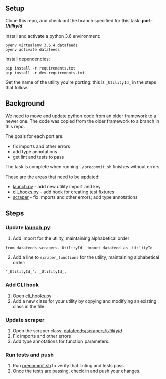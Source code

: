 ## Setup

Clone this repo, and check out the branch specified for this task: **port-_UtilityId_**

Install and activate a python 3.6 environment:

```
pyenv virtualenv 3.6.4 datafeeds
pyenv activate datafeeds
```

Install dependencies:

```
pip install -r requirements.txt
pip install -r dev-requirements.txt
```

Get the name of the utility you're porting: this is `_UtilityId_` in the steps that follow.

## Background

We need to move and update python code from an older framework to a newer one.
The code was copied from the older framework to a branch in this repo.

The goals for each port are:

  - fix imports and other errors
  - add type annotations
  - get lint and tests to pass

The task is complete when running `./precommit.sh` finishes without errors.

These are the areas that need to be updated:

  - [launch.py](../launch.py) - add new utility import and key
  - [cli_hooks.py](../datafeeds/urjanet/scripts/cli_hooks.py) - add hook for creating test fixtures
  - [scraper](../datafeeds/scrapers) - fix imports and other errors; add type annotations

## Steps

### Update [launch.py](../launch.py):

1. Add import for the utility, maintaining alphabetical order

```
from datafeeds.scrapers._UtilityId_ import datafeed as _UtilityId_
```

2. Add a line to `scraper_functions` for the utility, maintaining alphabetical order:

```
"_UtilityId_": _UtilityId_,
```

### Add CLI hook

1. Open [cli_hooks.py](../datafeeds/urjanet/scripts/cli_hooks.py)
2. Add a new class for your utility by copying and modifying an existing class in the file.

### Update scraper

1. Open the scraper class: [datafeeds/scrapers/_UtilityId_](../datafeeds/scrapers)
2. Fix imports and other errors
3. Add type annotations for function parameters.

### Run tests and push

1. Run [precommit.sh](../precommit.sh) to verify that linting and tests pass.
2. Once the tests are passing, check in and push your changes.
